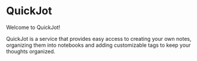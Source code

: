 # QuickJot
Welcome to QuickJot!

QuickJot is a service that provides easy access to creating your own notes, organizing them into notebooks and adding customizable tags to keep your thoughts organized.
